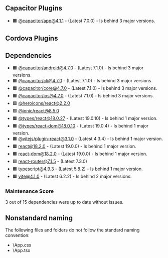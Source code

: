 ## Capacitor Plugins

- 🟧 [@capacitor/app@4.1.1](https://github.com/ionic-team/capacitor-plugins.git) - (Latest 7.0.0) - Is behind 3 major versions.
## Cordova Plugins

## Dependencies

- 🟧 [@capacitor/android@4.7.0](https://github.com/ionic-team/capacitor.git) - (Latest 7.1.0) - Is behind 3 major versions.
- 🟧 [@capacitor/cli@4.7.0](https://github.com/ionic-team/capacitor.git) - (Latest 7.1.0) - Is behind 3 major versions.
- 🟧 [@capacitor/core@4.7.0](https://github.com/ionic-team/capacitor.git) - (Latest 7.1.0) - Is behind 3 major versions.
- 🟧 [@capacitor/ios@4.7.0](https://github.com/ionic-team/capacitor.git) - (Latest 7.1.0) - Is behind 3 major versions.
- 🟩 [@heroicons/react@2.2.0](https://github.com/tailwindlabs/heroicons.git)
- 🟩 [@ionic/react@8.5.0](https://github.com/ionic-team/ionic-framework.git)
- 🟧 [@types/react@18.0.27](https://github.com/DefinitelyTyped/DefinitelyTyped.git) - (Latest 19.0.10) - Is behind 1 major version.
- 🟧 [@types/react-dom@18.0.10](https://github.com/DefinitelyTyped/DefinitelyTyped.git) - (Latest 19.0.4) - Is behind 1 major version.
- 🟧 [@vitejs/plugin-react@3.1.0](https://github.com/vitejs/vite-plugin-react.git) - (Latest 4.3.4) - Is behind 1 major version.
- 🟧 [react@18.2.0](https://github.com/facebook/react.git) - (Latest 19.0.0) - Is behind 1 major version.
- 🟧 [react-dom@18.2.0](https://github.com/facebook/react.git) - (Latest 19.0.0) - Is behind 1 major version.
- 🟩 [react-router@7.1.5](https://github.com/remix-run/react-router.git) - (Latest 7.3.0)
- 🟧 [typescript@4.9.3](https://github.com/microsoft/TypeScript.git) - (Latest 5.8.2) - Is behind 1 major version.
- 🟧 [vite@4.1.0](https://github.com/vitejs/vite.git) - (Latest 6.2.2) - Is behind 2 major versions.
### Maintenance Score
3 out of 15 dependencies were up to date without issues.



## Nonstandard naming
The following files and folders do not follow the standard naming convention:

- \App.css
- \App.tsx
